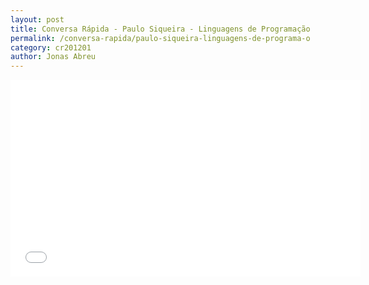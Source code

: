 ```yaml
---
layout: post
title: Conversa Rápida - Paulo Siqueira - Linguagens de Programação
permalink: /conversa-rapida/paulo-siqueira-linguagens-de-programa-o
category: cr201201
author: Jonas Abreu
---
```


<iframe width="560" height="315" src="//www.youtube.com/embed/8hdQGdSmSr4" frameborder="0" allowfullscreen></iframe>
